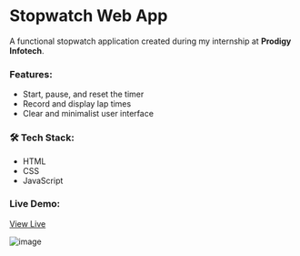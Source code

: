 #  Stopwatch Web App

A functional stopwatch application created during my internship at **Prodigy Infotech**.

###  Features:
- Start, pause, and reset the timer
- Record and display lap times
- Clear and minimalist user interface

### 🛠️ Tech Stack:
- HTML
- CSS
- JavaScript

###  Live Demo:
[View Live](https://tiwaridivya25.github.io/Stopwatch-Web-App/)



![image](https://github.com/user-attachments/assets/2a59772c-0655-47a1-b424-50971145e73b)
